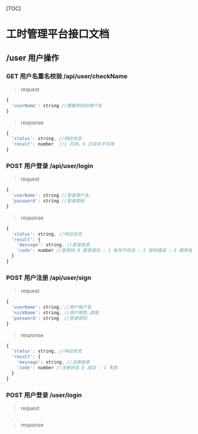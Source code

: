 [TOC]

# 工时管理平台接口文档

## /user 用户操作

### GET 用户名重名校验 /api/user/checkName 

> request 

``````javascript
{
  'userName': string //需要校验的用户名
}
``````

> response

``````javascript
{
  'status': string, //响应状态
  'result': number  //1 可用，0 已存在不可用
}
``````

### POST 用户登录 /api/user/login

> request

````javascript
{
  'userName': string //登录用户名,
  'password': string //登录密码
}
````

> response

``````javascript
{
  'status': string, //响应状态
  'result': {
    'message': string, //登录信息
    'code': number //登录码 0 登录成功 : 1 账号不存在 : 2 密码错误 : 3 服务错误
  }
}
``````

### POST 用户注册 /api/user/sign

> request

````javascript
{
  'userName': string, //用户账户名
  'nickName': string, //用户昵称,选填
  'password': string  //登录密码
}
````

> response

``````javascript
{
  'status': string, //响应状态
  'result': {
    'message': string, //注册信息
    'code': number //注册状态 0 成功 : 1 失败
  }
}
``````








### POST 用户登录 /user/login

> request

````javascript

````

> response

``````javascript

``````

